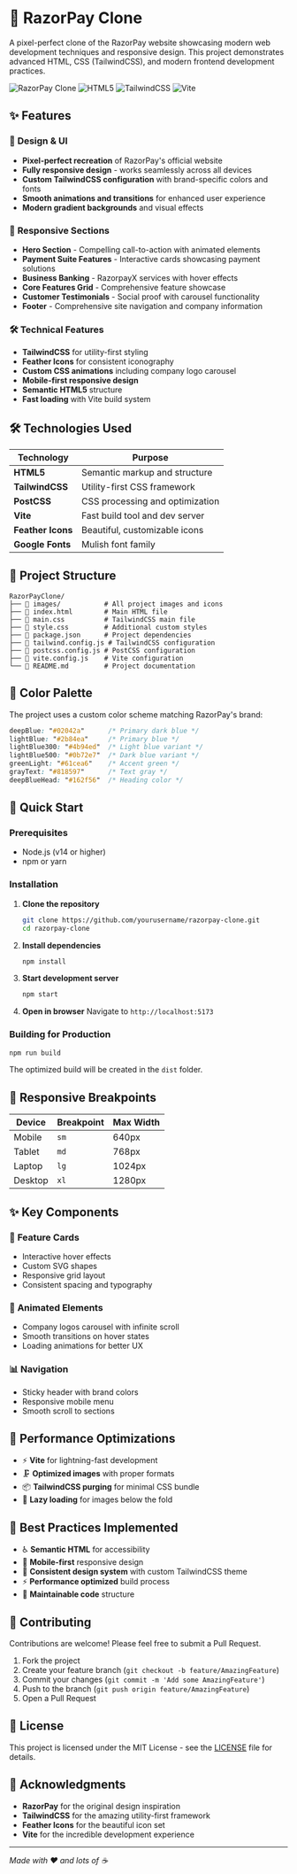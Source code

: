 # 🚀 RazorPay Clone

A pixel-perfect clone of the RazorPay website showcasing modern web development techniques and responsive design. This project demonstrates advanced HTML, CSS (TailwindCSS), and modern frontend development practices.

![RazorPay Clone](https://img.shields.io/badge/Status-Complete-brightgreen)
![HTML5](https://img.shields.io/badge/HTML5-E34F26?style=flat&logo=html5&logoColor=white)
![TailwindCSS](https://img.shields.io/badge/Tailwind_CSS-38B2AC?style=flat&logo=tailwind-css&logoColor=white)
![Vite](https://img.shields.io/badge/Vite-646CFF?style=flat&logo=vite&logoColor=white)

## ✨ Features

### 🎨 **Design & UI**
- **Pixel-perfect recreation** of RazorPay's official website
- **Fully responsive design** - works seamlessly across all devices
- **Custom TailwindCSS configuration** with brand-specific colors and fonts
- **Smooth animations and transitions** for enhanced user experience
- **Modern gradient backgrounds** and visual effects

### 📱 **Responsive Sections**
- **Hero Section** - Compelling call-to-action with animated elements
- **Payment Suite Features** - Interactive cards showcasing payment solutions
- **Business Banking** - RazorpayX services with hover effects
- **Core Features Grid** - Comprehensive feature showcase
- **Customer Testimonials** - Social proof with carousel functionality
- **Footer** - Comprehensive site navigation and company information

### 🛠 **Technical Features**
- **TailwindCSS** for utility-first styling
- **Feather Icons** for consistent iconography
- **Custom CSS animations** including company logo carousel
- **Mobile-first responsive design**
- **Semantic HTML5** structure
- **Fast loading** with Vite build system


## 🛠 Technologies Used

| Technology | Purpose |
|------------|---------|
| **HTML5** | Semantic markup and structure |
| **TailwindCSS** | Utility-first CSS framework |
| **PostCSS** | CSS processing and optimization |
| **Vite** | Fast build tool and dev server |
| **Feather Icons** | Beautiful, customizable icons |
| **Google Fonts** | Mulish font family |

## 📂 Project Structure

```
RazorPayClone/
├── 📁 images/           # All project images and icons
├── 📄 index.html        # Main HTML file
├── 📄 main.css          # TailwindCSS main file
├── 📄 style.css         # Additional custom styles
├── 📄 package.json      # Project dependencies
├── 📄 tailwind.config.js # TailwindCSS configuration
├── 📄 postcss.config.js # PostCSS configuration
├── 📄 vite.config.js    # Vite configuration
└── 📄 README.md         # Project documentation
```

## 🎨 Color Palette

The project uses a custom color scheme matching RazorPay's brand:

```css
deepBlue: "#02042a"      /* Primary dark blue */
lightBlue: "#2b84ea"     /* Primary blue */
lightBlue300: "#4b94ed"  /* Light blue variant */
lightBlue500: "#0b72e7"  /* Dark blue variant */
greenLight: "#61cea6"    /* Accent green */
grayText: "#818597"      /* Text gray */
deepBlueHead: "#162f56"  /* Heading color */
```

## 🚀 Quick Start

### Prerequisites
- Node.js (v14 or higher)
- npm or yarn

### Installation

1. **Clone the repository**
   ```bash
   git clone https://github.com/yourusername/razorpay-clone.git
   cd razorpay-clone
   ```

2. **Install dependencies**
   ```bash
   npm install
   ```

3. **Start development server**
   ```bash
   npm start
   ```

4. **Open in browser**
   Navigate to `http://localhost:5173`

### Building for Production

```bash
npm run build
```

The optimized build will be created in the `dist` folder.

## 📱 Responsive Breakpoints

| Device | Breakpoint | Max Width |
|--------|------------|-----------|
| Mobile | `sm` | 640px |
| Tablet | `md` | 768px |
| Laptop | `lg` | 1024px |
| Desktop | `xl` | 1280px |

## ✨ Key Components

### 🧩 **Feature Cards**
- Interactive hover effects
- Custom SVG shapes
- Responsive grid layout
- Consistent spacing and typography

### 🎠 **Animated Elements**
- Company logos carousel with infinite scroll
- Smooth transitions on hover states
- Loading animations for better UX

### 📊 **Navigation**
- Sticky header with brand colors
- Responsive mobile menu
- Smooth scroll to sections

## 🎯 Performance Optimizations

- ⚡ **Vite** for lightning-fast development
- 🗜️ **Optimized images** with proper formats
- 📦 **TailwindCSS purging** for minimal CSS bundle
- 🚀 **Lazy loading** for images below the fold

## 🌟 Best Practices Implemented

- ♿ **Semantic HTML** for accessibility
- 📱 **Mobile-first** responsive design
- 🎨 **Consistent design system** with custom TailwindCSS theme
- ⚡ **Performance optimized** build process
- 🔧 **Maintainable code** structure

## 🤝 Contributing

Contributions are welcome! Please feel free to submit a Pull Request.

1. Fork the project
2. Create your feature branch (`git checkout -b feature/AmazingFeature`)
3. Commit your changes (`git commit -m 'Add some AmazingFeature'`)
4. Push to the branch (`git push origin feature/AmazingFeature`)
5. Open a Pull Request

## 📝 License

This project is licensed under the MIT License - see the [LICENSE](LICENSE) file for details.

## 🙏 Acknowledgments

- **RazorPay** for the original design inspiration
- **TailwindCSS** for the amazing utility-first framework
- **Feather Icons** for the beautiful icon set
- **Vite** for the incredible development experience

---
*Made with ❤️ and lots of ☕*
